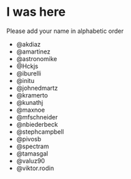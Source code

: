 # I was here

Please add your name in alphabetic order


* @akdiaz
* @amartinez
* @astronomike
* @Hckjs
* @iburelli
* @initu
* @johnedmartz
* @kramerto
* @kunathj
* @maxnoe
* @mfschneider
* @nbiederbeck
* @stephcampbell 
* @pivosb 
* @spectram
* @tamasgal
* @valuz90
* @viktor.rodin
